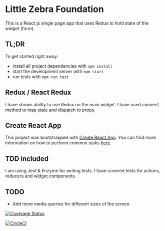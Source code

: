 # Little Zebra Foundation

This is a React.js single page app that uses Redux to hold state of the widget (form).

## TL;DR

To get started right away:

* install all project dependencies with `npm install`
* start the development server with `npm start`
* run tests with `npm run test`

## Redux / React Redux

I have shown ability to use Redux on the main widget.
I have used connect method to map state and dispatch to props.

## Create React App

This project was bootstrapped with [Create React App](https://github.com/facebookincubator/create-react-app). You can find more information on how to perform common tasks [here](https://github.com/facebookincubator/create-react-app/blob/master/packages/react-scripts/template/README.md).

## TDD included

I am using Jest & Enzyme for writing tests.
I have covered tests for actions, reducers and widget components.

## TODO

* Add more media queries for different sizes of the screen.


[![Coverage Status](https://coveralls.io/repos/github/lukasz81/LZF/badge.svg?branch=master)](https://coveralls.io/github/lukasz81/LZF?branch=master)

[![CircleCI](https://coveralls.io/repos/github/lukasz81/LZF/badge.svg?branch=master)](https://coveralls.io/github/lukasz81/LZF?branch=master)


